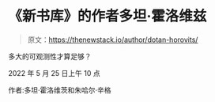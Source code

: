 # 《新书库》的作者多坦·霍洛维兹

> 原文：<https://thenewstack.io/author/dotan-horovits/>

多大的可观测性才算足够？

2022 年 5 月 25 日上午 10 点

作者:多坦·霍洛维茨和朱哈尔·辛格